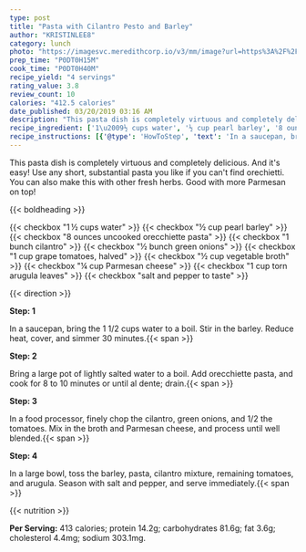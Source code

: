```yaml
---
type: post
title: "Pasta with Cilantro Pesto and Barley"
author: "KRISTINLEE8"
category: lunch
photo: "https://imagesvc.meredithcorp.io/v3/mm/image?url=https%3A%2F%2Fimages.media-allrecipes.com%2Fuserphotos%2F754805.jpg"
prep_time: "P0DT0H15M"
cook_time: "P0DT0H40M"
recipe_yield: "4 servings"
rating_value: 3.8
review_count: 10
calories: "412.5 calories"
date_published: 03/20/2019 03:16 AM
description: "This pasta dish is completely virtuous and completely delicious. And it's easy! Use any short, substantial pasta you like if you can't find orechietti. You can also make this with other fresh herbs. Good with more Parmesan on top!"
recipe_ingredient: ['1\u2009½ cups water', '½ cup pearl barley', '8 ounces uncooked orecchiette pasta', '1 bunch cilantro', '½ bunch green onions', '1 cup grape tomatoes, halved', '½ cup vegetable broth', '¼ cup Parmesan cheese', '1 cup torn arugula leaves', 'salt and pepper to taste']
recipe_instructions: [{'@type': 'HowToStep', 'text': 'In a saucepan, bring the 1 1/2 cups water to a boil. Stir in the barley. Reduce heat, cover, and simmer 30 minutes.\n'}, {'@type': 'HowToStep', 'text': 'Bring a large pot of lightly salted water to a boil. Add orecchiette pasta, and cook for 8 to 10 minutes or until al dente; drain.\n'}, {'@type': 'HowToStep', 'text': 'In a food processor, finely chop the cilantro, green onions, and 1/2 the tomatoes. Mix in the broth and Parmesan cheese, and process until well blended.\n'}, {'@type': 'HowToStep', 'text': 'In a large bowl, toss the barley, pasta, cilantro mixture, remaining tomatoes, and arugula. Season with salt and pepper, and serve immediately.\n'}]
---
```


This pasta dish is completely virtuous and completely delicious. And it's easy! Use any short, substantial pasta you like if you can't find orechietti. You can also make this with other fresh herbs. Good with more Parmesan on top! 

{{< boldheading >}}

{{< checkbox "1 ½ cups water" >}}
{{< checkbox "½ cup pearl barley" >}}
{{< checkbox "8 ounces uncooked orecchiette pasta" >}}
{{< checkbox "1 bunch cilantro" >}}
{{< checkbox "½ bunch green onions" >}}
{{< checkbox "1 cup grape tomatoes, halved" >}}
{{< checkbox "½ cup vegetable broth" >}}
{{< checkbox "¼ cup Parmesan cheese" >}}
{{< checkbox "1 cup torn arugula leaves" >}}
{{< checkbox "salt and pepper to taste" >}}


{{< direction >}}

**Step: 1**

In a saucepan, bring the 1 1/2 cups water to a boil. Stir in the barley. Reduce heat, cover, and simmer 30 minutes.{{< span >}}

**Step: 2**

Bring a large pot of lightly salted water to a boil. Add orecchiette pasta, and cook for 8 to 10 minutes or until al dente; drain.{{< span >}}

**Step: 3**

In a food processor, finely chop the cilantro, green onions, and 1/2 the tomatoes. Mix in the broth and Parmesan cheese, and process until well blended.{{< span >}}

**Step: 4**

In a large bowl, toss the barley, pasta, cilantro mixture, remaining tomatoes, and arugula. Season with salt and pepper, and serve immediately.{{< span >}}

{{< nutrition >}}

**Per Serving:** 413 calories; protein 14.2g; carbohydrates 81.6g; fat 3.6g; cholesterol 4.4mg; sodium 303.1mg.